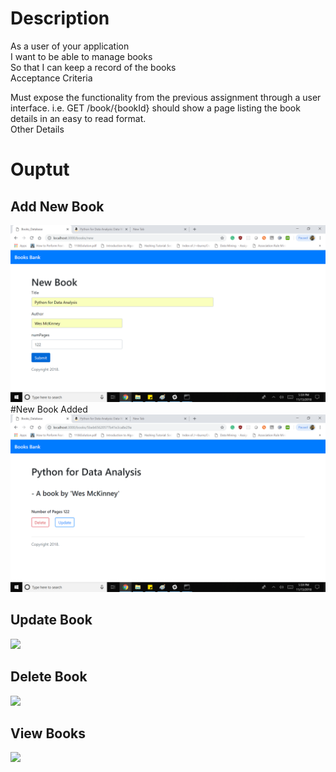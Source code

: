 
# Description

As a user of your application <br/>
I want to be able to manage books <br/>
So that I can keep a record of the books <br/>
Acceptance Criteria <br/>

Must expose the functionality from the previous assignment through a user interface. i.e. GET /book/{bookId} should show a page listing the book details in an easy to read format.<br/>
Other Details

# Ouptut

## Add New Book 

<img src='images/newbook.png'>
#New Book Added
<img src='images/newbookadded.jpg'>


## Update Book

<img src='images/'>

## Delete Book

<img src='images/'>

## View Books

<img src='images/'>
